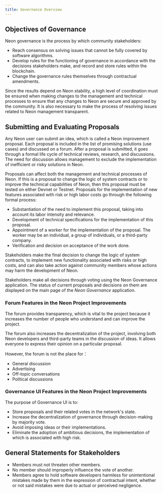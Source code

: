 ```yaml
---
title: Governance Overview
---
```


## Objectives of Governance
Neon governance is the process by which community stakeholders:
  * Reach consensus on solving issues that cannot be fully covered by software algorithms.
  * Develop rules for the functioning of governance in accordance with the decisions stakeholders make, and record and store rules within the blockchain.
  * Change the governance rules themselves through contractual amendments.

Since the results depend on Neon stability, a high level of coordination must be ensured when making changes to the management and technical processes to ensure that any changes to Neon are secure and approved by the community. It is also necessary to make the process of resolving issues related to Neon management transparent.

## Submitting and Evaluating Proposals
Any Neon user can submit an idea, which is called a Neon improvement proposal. Each proposal is included in the list of promising solutions (use cases) and discussed on a forum. After a proposal is submitted, it goes through a formal life cycle of technical reviews, research, and discussions. The need for discussion allows management to exclude the implementation of inefficient or risky solutions in Neon.

Proposals can affect both the management and technical processes of Neon. If this is a proposal to change the logic of system contracts or to improve the technical capabilities of Neon, then this proposal must be tested on either Devnet or Testnet. Proposals for the implementation of new features associated with risk or high labor costs go through the following formal process:
  * Substantiation of the need to implement this proposal, taking into account its labor intensity and relevance.
  * Development of technical specifications for the implementation of this proposal.
  * Appointment of a worker for the implementation of the proposal. The worker may be an individual, a group of individuals, or a third-party company.
  * Verification and decision on acceptance of the work done.

Stakeholders make the final decision to change the logic of system contracts, to implement new functionality associated with risks or high costs, and can also take action against community members whose actions may harm the development of Neon.

Stakeholders make all decisions through voting using the Neon Governance application. The status of current proposals and decisions on them are displayed on the main page of the *Neon Governance* application.

### Forum Features in the Neon Project Improvements

The forum provides transparency, which is vital to the project because it increases the number of people who understand and can improve the project.

The forum also increases the decentralization of the project, involving both Neon developers and third-party teams in the discussion of ideas. It allows everyone to express their opinion on a particular proposal.

However, the forum is not the place for：
  * General discussion
  * Advertising
  * Off-topic conversations
  * Political discussions

### Governance UI Features in the Neon Project Improvements

The purpose of Governance UI is to:
  * Store proposals and their related votes in the network's state.
  * Increase the decentralization of governance through decision-making by majority vote.
  * Avoid imposing ideas or their implementations.
  * Eliminate the adoption of ambitious decisions, the implementation of which is associated with high risk.

## General Statements for Stakeholders

  * Members must not threaten other members.
  * No member should improperly influence the vote of another.
  * Members agree to hold software developers harmless for unintentional mistakes made by them in the expression of contractual intent, whether or not said mistakes were due to actual or perceived negligence.
